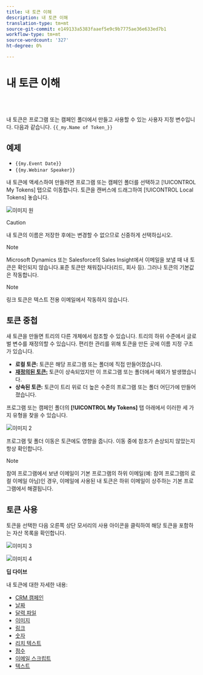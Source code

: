 ```yaml
---
title: 내 토큰 이해
description: 내 토큰 이해
translation-type: tm+mt
source-git-commit: e149133a5383faaef5e9c9b7775ae36e633ed7b1
workflow-type: tm+mt
source-wordcount: '327'
ht-degree: 0%

---
```



# 내 토큰 이해

<br> 

내 토큰은 프로그램 또는 캠페인 폴더에서 만들고 사용할 수 있는 사용자 지정 변수입니다. 다음과 같습니다. `{{_my.Name of Token_}}`

## 예제

* `{{my.Event Date}}`
* `{{my.Webinar Speaker}}`

내 토큰에 액세스하여 만들려면 프로그램 또는 캠페인 폴더를 선택하고 [!UICONTROL My Tokens] 탭으로 이동합니다. 토큰을 캔버스에 드래그하여 [!UICONTROL Local Tokens] 놓습니다.

![이미지 원](/help/sky/assets/my-tokens/understanding-my-tokens/understanding-my-tokens-1.png)

>[!CAUTION]
>
>내 토큰의 이름은 저장한 후에는 변경할 수 없으므로 신중하게 선택하십시오.

>[!NOTE]
>
>Microsoft Dynamics 또는 Salesforce의 Sales Insight에서 이메일을 보낼 때 내 토큰은 확인되지 않습니다.표준 토큰만 채워집니다(리드, 회사 등). 그러나 토큰의 기본값은 작동합니다.

>[!NOTE]
>
>링크 토큰은 텍스트 전용 이메일에서 작동하지 않습니다.

## 토큰 중첩

새 토큰을 만들면 트리의 다른 개체에서 참조할 수 있습니다. 트리의 하위 수준에서 글로벌 변수를 재정의할 수 있습니다. 편리한 관리를 위해 토큰을 만든 곳에 이름 지정 구조가 있습니다.

* **로컬 토큰:** 토큰은 해당 프로그램 또는 폴더에 직접 만들어졌습니다.
* **[재정의된 토큰:](/help/sky/override-an-inherited-my-token.md)** 토큰이 상속되었지만 이 프로그램 또는 폴더에서 예외가 발생했습니다.
* **상속된 토큰:** 토큰이 트리 위로 더 높은 수준의 프로그램 또는 폴더 어딘가에 만들어졌습니다.

프로그램 또는 캠페인 폴더의 **[!UICONTROL My Tokens]** 탭 아래에서 이러한 세 가지 유형을 찾을 수 있습니다.

![이미지 2](/help/sky/assets/my-tokens/understanding-my-tokens/understanding-my-tokens-2.png)

프로그램 및 폴더 이동은 토큰에도 영향을 줍니다. 이동 중에 참조가 손상되지 않았는지 항상 확인합니다.

>[!NOTE]
>
>참여 프로그램에서 보낸 이메일이 기본 프로그램의 하위 이메일(예: 참여 프로그램의 로컬 이메일 아님)인 경우, 이메일에 사용된 내 토큰은 하위 이메일이 상주하는 기본 프로그램에서 해결됩니다.

## 토큰 사용

토큰을 선택한 다음 오른쪽 상단 모서리의 사용 아이콘을 클릭하여 해당 토큰을 포함하는 자산 목록을 확인합니다.

![이미지 3](/help/sky/assets/my-tokens/understanding-my-tokens/understanding-my-tokens-3.png)

![이미지 4](/help/sky/assets/my-tokens/understanding-my-tokens/understanding-my-tokens-4.png)

**딥 다이브**

내 토큰에 대한 자세한 내용:

* [CRM 캠페인](/help/sky/my-token-crm-campaign.md)
* [날짜](/help/sky/my-token-date.md)
* [달력 파일](/help/sky/my-token-calendar-file.md)
* [이미지](/help/sky/my-token-image.md)
* [링크](/help/sky/my-token-link.md)
* [숫자](/help/sky/my-token-number.md)
* [리치 텍스트](/help/sky/my-token-rich-text.md)
* [점수](/help/sky/my-token-score.md)
* [이메일 스크립트](/help/sky/my-token-email-script.md)
* [텍스트](/help/sky/my-token-text.md)
